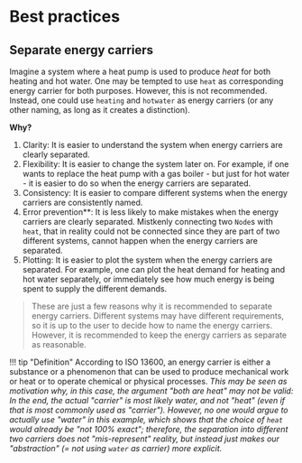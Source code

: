 # Best practices

## Separate energy carriers

Imagine a system where a heat pump is used to produce _heat_ for both heating and hot water. One may be tempted to use
`heat` as corresponding energy carrier for both purposes. However, this is not recommended. Instead, one could use
`heating` and `hotwater` as energy carriers (or any other naming, as long as it creates a distinction).

**Why?**

1. Clarity: It is easier to understand the system when energy carriers are clearly separated.
2. Flexibility: It is easier to change the system later on. For example, if one wants to replace the heat pump with
   a gas boiler - but just for hot water - it is easier to do so when the energy carriers are separated.
3. Consistency: It is easier to compare different systems when the energy carriers are consistently named.
4. Error prevention**: It is less likely to make mistakes when the energy carriers are clearly separated. Mistkenly
   connecting two `Node`s with `heat`, that in reality could not be connected since they are part of two different
   systems, cannot happen when the energy carriers are separated.
5. Plotting: It is easier to plot the system when the energy carriers are separated. For example, one can plot the
   heat demand for heating and hot water separately, or immediately see how much energy is being spent to supply the
   different demands.

> These are just a few reasons why it is recommended to separate energy carriers. Different systems may have different
> requirements, so it is up to the user to decide how to name the energy carriers. However, it is recommended to keep
> the energy carriers as separate as reasonable.

!!! tip "Definition"
    According to ISO 13600, an energy carrier is either a substance or a phenomenon that can be used to produce
    mechanical work or heat or to operate chemical or physical processes. _This may be seen as motivation why, in this
    case, the argument "both are heat" may not be valid: In the end, the actual "carrier" is most likely water, and not
    "heat" (even if that is most commonly used as "carrier"). However, no one would argue to actually use "water" in
    this example, which shows that the choice of `heat` would already be "not 100% exact"; therefore, the separation
    into different two carriers does not "mis-represent" reality, but instead just makes our "abstraction" (= not using
    `water` as carrier) more explicit._
